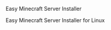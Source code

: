 Easy Minecraft Server Installer                                

Easy Minecraft Server Installer for Linux
